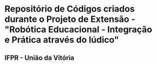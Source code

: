 # Repositório de Códigos criados durante o Projeto de Extensão - "Robótica Educacional - Integração e Prática através do lúdico"
## IFPR - União da Vitória
